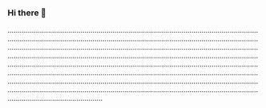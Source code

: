 ### Hi there 👋

...............................................................................................................................................................................................................................................................................................................................................................................................................................................................................................................................................................................................................................................................................................................................................................................................................................................................................................................................................................................................................................................................................